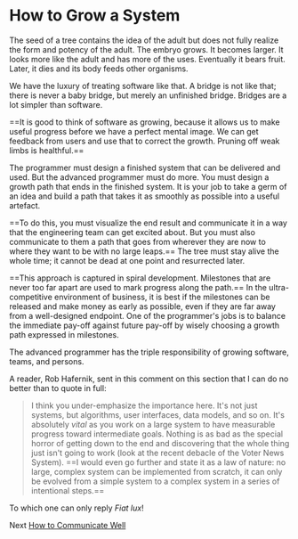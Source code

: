 # How to Grow a System

The seed of a tree contains the idea of the adult but does not fully realize the form and potency of the adult. The embryo grows. It becomes larger. It looks more like the adult and has more of the uses. Eventually it bears fruit. Later, it dies and its body feeds other organisms.

We have the luxury of treating software like that. A bridge is not like that; there is never a baby bridge, but merely an unfinished bridge. Bridges are a lot simpler than software.

==It is good to think of software as growing, because it allows us to make useful progress before we have a perfect mental image. We can get feedback from users and use that to correct the growth. Pruning off weak limbs is healthful.==

The programmer must design a finished system that can be delivered and used. But the advanced programmer must do more. You must design a growth path that ends in the finished system. It is your job to take a germ of an idea and build a path that takes it as smoothly as possible into a useful artefact.

==To do this, you must visualize the end result and communicate it in a way that the engineering team can get excited about. But you must also communicate to them a path that goes from wherever they are now to where they want to be with no large leaps.== The tree must stay alive the whole time; it cannot be dead at one point and resurrected later.

==This approach is captured in spiral development. Milestones that are never too far apart are used to mark progress along the path.== In the ultra-competitive environment of business, it is best if the milestones can be released and make money as early as possible, even if they are far away from a well-designed endpoint. One of the programmer's jobs is to balance the immediate pay-off against future pay-off by wisely choosing a growth path expressed in milestones.

The advanced programmer has the triple responsibility of growing software, teams, and persons.

A reader, Rob Hafernik, sent in this comment on this section that I can do no better than to quote in full:

> I think you under-emphasize the importance here. It's not just systems, but algorithms, user interfaces, data models, and so on. It's absolutely *vital* as you work on a large system to have measurable progress toward intermediate goals. Nothing is as bad as the special horror of getting down to the end and discovering that the whole thing just isn't going to work (look at the recent debacle of the Voter News System). ==I would even go further and state it as a law of nature: no large, complex system can be implemented from scratch, it can only be evolved from a simple system to a complex system in a series of intentional steps.==

To which one can only reply *Fiat lux*!

Next [How to Communicate Well](08-How-to-Communicate-Well.md)

